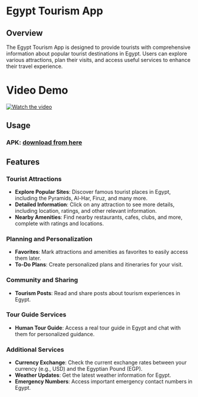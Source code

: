 # Egypt Tourism App

## Overview
The Egypt Tourism App is designed to provide tourists with comprehensive information about popular tourist destinations in Egypt. Users can explore various attractions, plan their visits, and access useful services to enhance their travel experience.

# Video Demo 
[![Watch the video](https://drive.google.com/file/d/1CboLSH4vYog8z_Py_FR626aOiHN56W-E/view?usp=sharing)](https://youtu.be/16ccz1zoijs)


## Usage

### APK: [download from here](https://drive.google.com/file/d/1XxD11VDONBbRSfTpxDhyiRKNn3B5b5Aq/view?usp=drive_link)


## Features

### Tourist Attractions
- **Explore Popular Sites**: Discover famous tourist places in Egypt, including the Pyramids, Al-Har, Firuz, and many more.
- **Detailed Information**: Click on any attraction to see more details, including location, ratings, and other relevant information.
- **Nearby Amenities**: Find nearby restaurants, cafes, clubs, and more, complete with ratings and locations.

### Planning and Personalization
- **Favorites**: Mark attractions and amenities as favorites to easily access them later.
- **To-Do Plans**: Create personalized plans and itineraries for your visit.

### Community and Sharing
- **Tourism Posts**: Read and share posts about tourism experiences in Egypt.

### Tour Guide Services
- **Human Tour Guide**: Access a real tour guide in Egypt and chat with them for personalized guidance.

### Additional Services
- **Currency Exchange**: Check the current exchange rates between your currency (e.g., USD) and the Egyptian Pound (EGP).
- **Weather Updates**: Get the latest weather information for Egypt.
- **Emergency Numbers**: Access important emergency contact numbers in Egypt.
